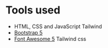 
# Tools used #
* HTML, CSS and JavaScript Tailwind
* [Bootstrap 5](https://getbootstrap.com/docs/5.0/getting-started/introduction/)
* [Font Awesome 5](https://fontawesome.com/)
Tailwind css



